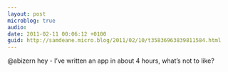 ```yaml
---
layout: post
microblog: true
audio: 
date: 2011-02-11 00:06:12 +0100
guid: http://samdeane.micro.blog/2011/02/10/t35836963839811584.html
---
```

@abizern hey - I’ve written an app in about 4 hours, what’s not to like?
